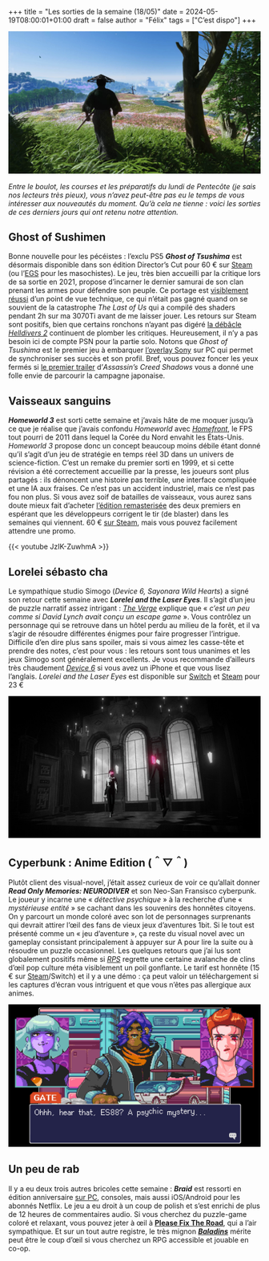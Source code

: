 +++
title = "Les sorties de la semaine (18/05)"
date = 2024-05-19T08:00:01+01:00
draft = false
author = "Félix"
tags = ["C’est dispo"]
+++ 

![Capture d’écran du jeu Ghost of Tsushima](ghosting.jpg "Légende de l’image")

*Entre le boulot, les courses et les préparatifs du lundi de Pentecôte (je sais nos lecteurs très pieux), vous n’avez peut-être pas eu le temps de vous intéresser aux nouveautés du moment. Qu’à cela ne tienne : voici les sorties de ces derniers jours qui ont retenu notre attention.*

## Ghost of Sushimen

Bonne nouvelle pour les pécéistes : l’exclu PS5 ***Ghost of Tsushima*** est désormais disponible dans son édition Director’s Cut pour 60 € sur [Steam](https://store.steampowered.com/agecheck/app/2215430/) (ou l’[EGS](https://store.epicgames.com/fr/p/ghost-of-tsushima) pour les masochistes). Le jeu, très bien accueilli par la critique lors de sa sortie en 2021, propose d’incarner le dernier samurai de son clan prenant les armes pour défendre son peuple. Ce portage est [visiblement réussi](https://www.gamesradar.com/games/action/perfect-the-moment-you-open-it-ghost-of-tsushima-pc-players-praise-sonys-port-after-past-stumbles-with-the-last-of-us/) d’un point de vue technique, ce qui n’était pas gagné quand on se souvient de la catastrophe *The Last of Us* qui a compilé des shaders pendant 2h sur ma 3070Ti avant de me laisser jouer. Les retours sur Steam sont positifs, bien que certains ronchons n’ayant pas digéré [la débâcle *Helldivers 2*](https://nostick.fr/articles/2024/mai/0505-sony-fait-plonger-helldivers-2-en-enfer/) continuent de plomber les critiques. Heureusement, il n’y a pas besoin ici de compte PSN pour la partie solo. Notons que *Ghost of Tsushima* est le premier jeu à embarquer [l’overlay Sony](https://www.theverge.com/2024/5/16/24158246/sony-playstation-pc-overlay-hands-on) sur PC qui permet de synchroniser ses succès et son profil. Bref, vous pouvez foncer les yeux fermés si [le premier trailer](https://nostick.fr/articles/2024/mai/1505-premier-trailer-pour-assassins-creed-japon-qui-sortira-le-15-novembre/) d’*Assassin’s Creed Shadows* vous a donné une folle envie de parcourir la campagne japonaise.

## Vaisseaux sanguins

***Homeworld 3*** est sorti cette semaine et j’avais hâte de me moquer jusqu’à ce que je réalise que j’avais confondu *Homeworld* avec *[Homefront](https://fr.wikipedia.org/wiki/Homefront_(jeu_vidéo))*, le FPS tout pourri de 2011 dans lequel la Corée du Nord envahit les États-Unis. *Homeworld 3* propose donc un concept beaucoup moins débile étant donné qu’il s’agit d’un jeu de stratégie en temps réel 3D dans un univers de science-fiction. C’est un remake du premier sorti en 1999, et si cette révision a été correctement accueillie par la presse, les joueurs sont plus partagés : ils dénoncent une histoire pas terrible, une interface compliquée et une IA aux fraises. Ce n’est pas un accident industriel, mais ce n’est pas fou non plus. Si vous avez soif de batailles de vaisseaux, vous aurez sans doute mieux fait d’acheter [l’édition remasterisée](https://store.steampowered.com/app/244160/Homeworld_Remastered_Collection/) des deux premiers en espérant que les développeurs corrigent le tir (de blaster) dans les semaines qui viennent. 60 € [sur Steam](https://store.steampowered.com/app/1840080/Homeworld_3/), mais vous pouvez facilement attendre une promo.

{{< youtube JzIK-ZuwhmA >}} 

## Lorelei sébasto cha

Le sympathique studio Simogo (*Device 6, Sayonara Wild Hearts*) a signé son retour cette semaine avec ***Lorelei and the Laser Eyes***. Il s’agit d’un jeu de puzzle narratif assez intrigant : *[The Verge](https://www.theverge.com/24157530/lorelei-and-the-laser-eyes-review-switch-steam)* explique que « *c’est un peu comme si David Lynch avait conçu un escape game* ». Vous contrôlez un personnage qui se retrouve dans un hôtel perdu au milieu de la forêt, et il va s’agir de résoudre différentes énigmes pour faire progresser l’intrigue. Difficile d’en dire plus sans spoiler, mais si vous aimez les casse-tête et prendre des notes, c’est pour vous : les retours sont tous unanimes et les jeux Simogo sont généralement excellents. Je vous recommande d’ailleurs très chaudement *[Device 6](https://apps.apple.com/fr/app/device-6/id680366065?l=fr-FR)* si vous avez un iPhone et que vous lisez l’anglais. *Lorelei and the Laser Eyes* est disponible sur [Switch](https://www.nintendo.com/fr-fr/Jeux/Jeux-a-telecharger-sur-Nintendo-Switch/Lorelei-and-the-Laser-Eyes-2233013.html) et [Steam](https://store.steampowered.com/app/2008920/Lorelei_and_the_Laser_Eyes/) pour 23 €

![Capture d’écran du jeu Lorelei and the Laser Eyes](lorelei.jpg "Légende de l’image")

## Cyperbunk : Anime Edition (＾▽＾)

Plutôt client des visual-novel, j’était assez curieux de voir ce qu’allait donner ***Read Only Memories: NEURODIVER*** et son Neo-San Fransisco cyberpunk. Le joueur y incarne une « *détective psychique* » à la recherche d’une « *mystérieuse entité* » se cachant dans les souvenirs des honnêtes citoyens. On y parcourt un monde coloré avec son lot de personnages surprenants qui devrait attirer l’œil des fans de vieux jeux d’aventures 1bit. Si le tout est présenté comme un « jeu d’aventure », ça reste du visual novel avec un gameplay consistant principalement à appuyer sur A pour lire la suite ou à résoudre un puzzle occasionnel. Les quelques retours que j’ai lus sont globalement positifs même si *[RPS](https://www.rockpapershotgun.com/read-only-memories-neurodiver-review)* regrette une certaine avalanche de clins d’œil pop culture méta visiblement un poil gonflante. Le tarif est honnête (15 € sur [Steam](https://store.steampowered.com/app/1293910/Read_Only_Memories_NEURODIVER/)/Switch) et il y a une démo : ça peut valoir un téléchargement si les captures d’écran vous intriguent et que vous n’êtes pas allergique aux animes.

![Capture d’écran du jeu Read Only Memories: NEURODIVER](NEURODIVER.jpeg "Légende de l’image")

## Un peu de rab

Il y a eu deux trois autres bricoles cette semaine : ***Braid*** est ressorti en édition anniversaire [sur PC](https://store.steampowered.com/app/499180/Braid_Anniversary_Edition/), consoles, mais aussi iOS/Android pour les abonnés Netflix. Le jeu a eu droit à un coup de polish et s’est enrichi de plus de 12 heures de commentaires audio. Si vous cherchez du puzzle-game coloré et relaxant, vous pouvez jeter à œil à **[Please Fix The Road](https://store.steampowered.com/app/1383250/Please_Fix_The_Road/)**, qui a l’air sympathique. Et sur un tout autre registre, le très mignon ***[Baladins](https://store.steampowered.com/app/1866320/Baladins/)*** mérite peut être le coup d’œil si vous cherchez un RPG accessible et jouable en co-op.